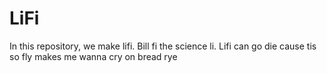 # LiFi
In this repository, we make lifi. Bill fi the science li. Lifi can go die cause tis so fly makes me wanna cry on bread rye
